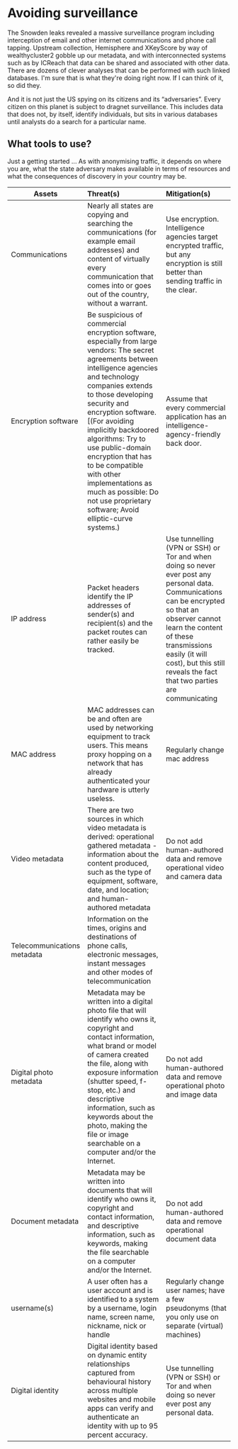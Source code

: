 # Avoiding surveillance

The Snowden leaks revealed a massive surveillance program including interception of email and other internet communications and phone call tapping. Upstream collection, Hemisphere and XKeyScore by way of wealthycluster2 gobble up our metadata, and with interconnected systems such as by ICReach that data can be shared and associated with other data. There are dozens of clever analyses that can be performed with such linked databases. I'm sure that is what they're doing right now. If I can think of it, so did they.

And it is not just the US spying on its citizens and its “adversaries”. Every citizen on this planet is subject to dragnet surveillance. This includes data that does not, by itself, identify individuals, but sits in various databases until analysts do a search for a particular name. 

## What tools to use?

Just a getting started ... As with anonymising traffic, it depends on where you are, what the state adversary makes available in terms of resources and what the consequences of discovery in your country may be.

| Assets | Threat(s) | Mitigation(s) | 
| --- | :-- | :-- | 
|Communications |Nearly all states are copying and searching the communications (for example email addresses) and content of virtually every communication that comes into or goes out of the country, without a warrant. |Use encryption. Intelligence agencies target encrypted traffic, but any encryption is still better than sending traffic in the clear.|
|Encryption software |Be suspicious of commercial encryption software, especially from large vendors: The secret agreements between intelligence agencies and technology companies extends to those developing security and encryption software.[(For avoiding implicitly backdoored algorithms: Try to use public-domain encryption that has to be compatible with other implementations as much as possible: Do not use proprietary software; Avoid elliptic-curve systems.)|Assume that every commercial application has an intelligence-agency-friendly back door.|
|IP address|Packet headers identify the IP addresses of sender(s) and recipient(s) and the packet routes can rather easily be tracked. |Use tunnelling (VPN or SSH) or Tor and when doing so never ever post any personal data. Communications can be encrypted so that an observer cannot learn the content of these transmissions easily (it will cost), but this still reveals the fact that two parties are communicating|
|MAC address|MAC addresses can be and often are used by networking equipment to track users. This means proxy hopping on a network that has already authenticated your hardware is utterly useless. |Regularly change mac address|
|Video metadata| There are two sources in which video metadata is derived: operational gathered metadata - information about the content produced, such as the type of equipment, software, date, and location; and human-authored metadata |Do not add human-authored data and remove operational video and camera data|
|Telecommunications metadata|Information on the times, origins and destinations of phone calls, electronic messages, instant messages and other modes of telecommunication| |
|Digital photo metadata |Metadata may be written into a digital photo file that will identify who owns it, copyright and contact information, what brand or model of camera created the file, along with exposure information (shutter speed, f-stop, etc.) and descriptive information, such as keywords about the photo, making the file or image searchable on a computer and/or the Internet.|Do not add human-authored data and remove operational photo and image data|
|Document metadata |Metadata may be written into documents that will identify who owns it, copyright and contact information, and descriptive information, such as keywords, making the file searchable on a computer and/or the Internet.|Do not add human-authored data and remove operational document data|
|username(s)|A user often has a user account and is identified to a system by a username, login name, screen name, nickname, nick or handle |Regularly change user names; have a few pseudonyms (that you only use on separate (virtual) machines)|
|Digital identity|Digital identity based on dynamic entity relationships captured from behavioural history across multiple websites and mobile apps can verify and authenticate an identity with up to 95 percent accuracy.|Use tunnelling (VPN or SSH) or Tor and when doing so never ever post any personal data.|

